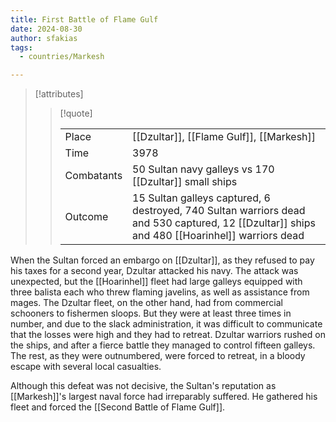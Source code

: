 ```yaml
---
title: First Battle of Flame Gulf
date: 2024-08-30
author: sfakias
tags:
  - countries/Markesh

---
```

> [!attributes]
> 
> > [!quote]
> >
> > | | |
> > | --- | --- |
> > | Place | [[Dzultar]], [[Flame Gulf]], [[Markesh]] |
> > | Time | 3978 |
> > | Combatants | 50 Sultan navy galleys vs 170 [[Dzultar]] small ships |
> > | Outcome | 15 Sultan galleys captured, 6 destroyed, 740 Sultan warriors dead and 530 captured, 12 [[Dzultar]] ships and 480 [[Hoarinhel]] warriors dead    |

When the Sultan forced an embargo on [[Dzultar]], as they refused to pay his taxes for a second year, Dzultar attacked his navy. The attack was unexpected, but the [[Hoarinhel]] fleet had large galleys equipped with three balista each who threw flaming javelins, as well as assistance from mages. The Dzultar fleet, on the other hand, had from commercial schooners to fishermen sloops. But they were at least three times in number, and due to the slack administration, it was difficult to communicate that the losses were high and they had to retreat. Dzultar warriors rushed on the ships, and after a fierce battle they managed to control fifteen galleys. The rest, as they were outnumbered, were forced to retreat, in a bloody escape with several local casualties.

Although this defeat was not decisive, the Sultan's reputation as [[Markesh]]'s largest naval force had irreparably suffered. He gathered his fleet and forced the [[Second Battle of Flame Gulf]].